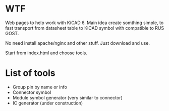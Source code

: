# WTF
Web pages to help work with KiCAD 6. Main idea create somthing simple, to fast transport from datasheet table to KiCAD symbol with compatible to RUS GOST. 

No need install apache/nginx and other stuff. Just download and use.

Start from index.html and choose tools.

# List of tools
 * Group pin by name or info
 * Connector symbol 
 * Module symbol generator (very similar to connector)
 * IC generator (under construction)

